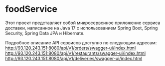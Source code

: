# foodService
Этот проект представляет собой микросервсиное приложение сервиса доставки,
написанное на Java 17 с использованием Spring Boot, Spring Security, Spring Data JPA и Hibernate.

Подробное описание API сервисов доступно по следующим адресам:
http://93.120.243.151:8080/api/v1/orders/swagger-ui/index.html
http://93.120.243.151:8080/api/v1/restaurants/swagger-ui/index.html
http://93.120.243.151:8080/api/v1/deliveries/swagger-ui/index.html
